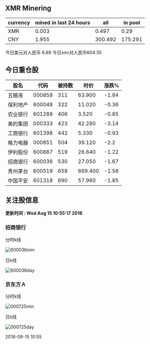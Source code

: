 ## XMR Minering

|currency|mined in last 24 hours|all|in pool|
|---|---|---|---|
|XMR|0.003|0.497|0.29|
|CNY|1.955|300.492|175.291|

今日美元对人民币 6.88	今日xmr对人民币604.35


## 今日重仓股 

|股名|代码|被持数|时价|涨跌%|
|---|---|---|---|---|
|五粮液|000858|311|63.900|-1.84|
|保利地产|600048|322|11.020|-0.36|
|农业银行|601288|406|3.520|-0.85|
|美的集团|000333|423|42.280|-3.14|
|工商银行|601398|442|5.330|-0.93|
|格力电器|000651|504|39.120|-2.2|
|伊利股份|600887|519|26.640|-1.22|
|招商银行|600036|530|27.050|-1.67|
|贵州茅台|600519|658|669.400|-1.58|
|中国平安|601318|690|57.960|-1.85|

## 关注股信息
**更新时间 : Wed Aug 15 10:55:17 2018**
### 招商银行 
分时k线

![600036min](http://image.sinajs.cn/newchart/min/n/sh600036.gif)

日k线

![600036day](http://image.sinajs.cn/newchart/daily/n/sh600036.gif)

### 京东方Ａ 
分时k线

![000725min](http://image.sinajs.cn/newchart/min/n/sz000725.gif)

日k线

![000725day](http://image.sinajs.cn/newchart/daily/n/sz000725.gif)

2018-08-15 10:55